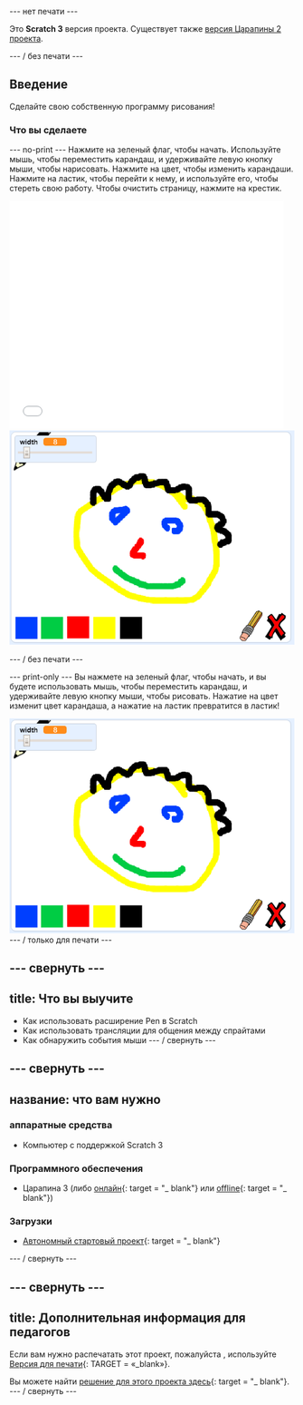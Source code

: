 \--- нет печати \---

Это **Scratch 3** версия проекта. Существует также [версия Царапины 2 проекта](https://projects.raspberrypi.org/en/projects/paint-box-scratch2).

\--- / без печати \---

## Введение

Сделайте свою собственную программу рисования!

### Что вы сделаете

\--- no-print \--- Нажмите на зеленый флаг, чтобы начать. Используйте мышь, чтобы переместить карандаш, и удерживайте левую кнопку мыши, чтобы нарисовать. Нажмите на цвет, чтобы изменить карандаши. Нажмите на ластик, чтобы перейти к нему, и используйте его, чтобы стереть свою работу. Чтобы очистить страницу, нажмите на крестик.

<div class="scratch-preview">
  <iframe allowtransparency="true" width="485" height="402" src="//scratch.mit.edu/projects/embed/267243161/?autostart=false" frameborder="0" scrolling="no"></iframe>
  <img src="images/showcase.png">
</div>

\--- / без печати \---

\--- print-only \--- Вы нажмете на зеленый флаг, чтобы начать, и вы будете использовать мышь, чтобы переместить карандаш, и удерживайте левую кнопку мыши, чтобы рисовать. Нажатие на цвет изменит цвет карандаша, а нажатие на ластик превратится в ластик!

![витрина](images/showcase.png) \--- / только для печати \---

## \--- свернуть \---

## title: Что вы выучите

+ Как использовать расширение Pen в Scratch
+ Как использовать трансляции для общения между спрайтами
+ Как обнаружить события мыши \--- / свернуть \---

## \--- свернуть \---

## название: что вам нужно

### аппаратные средства

+ Компьютер с поддержкой Scratch 3

### Программного обеспечения

+ Царапина 3 (либо [онлайн](http://rpf.io/scratchon){: target = "_ blank"} или [offline](http://rpf.io/scratchoff){: target = "_ blank"})

### Загрузки

+ [Автономный стартовый проект](http://rpf.io/p/en/paint-box-go){: target = "_ blank"}

\--- / свернуть \---

## \--- свернуть \---

## title: Дополнительная информация для педагогов

Если вам нужно распечатать этот проект, пожалуйста , используйте [Версия для печати](https://projects.raspberrypi.org/en/projects/paint-box/print){: TARGET = «_blank»}.

Вы можете найти [решение для этого проекта здесь](http://rpf.io/p/en/paint-box-get){: target = "_ blank"}. \--- / свернуть \---